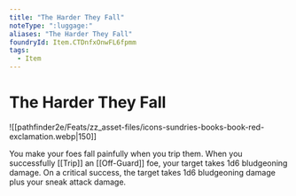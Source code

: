 ```yaml
---
title: "The Harder They Fall"
noteType: ":luggage:"
aliases: "The Harder They Fall"
foundryId: Item.CTDnfxOnwFL6fpmm
tags:
  - Item
---
```


# The Harder They Fall
![[pathfinder2e/Feats/zz_asset-files/icons-sundries-books-book-red-exclamation.webp|150]]

You make your foes fall painfully when you trip them. When you successfully [[Trip]] an [[Off-Guard]] foe, your target takes 1d6 bludgeoning damage. On a critical success, the target takes 1d6 bludgeoning damage plus your sneak attack damage.
